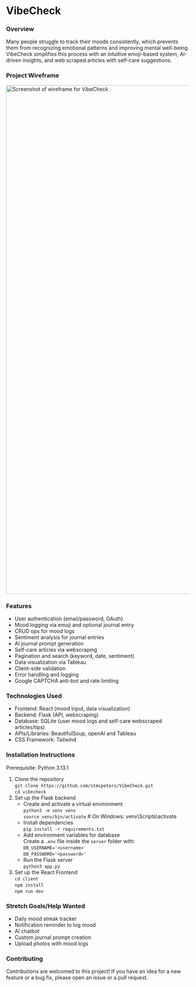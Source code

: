 # VibeCheck
### Overview
Many people struggle to track their moods consistently, which prevents them from recognizing emotional patterns and improving mental well-being. VibeCheck simplifies this process with an intuitive emoji-based system, AI-driven insights, and web scraped articles with self-care suggestions.
### Project Wireframe
<img width="1392" alt="Screenshot of wireframe for VibeCheck" src="https://github.com/user-attachments/assets/8757f755-52bd-4eb9-b12e-54646a908a48" />

### Features
- User authentication (email/password, OAuth)
- Mood logging via emoji and optional journal entry
- CRUD ops for mood logs
- Sentiment analysis for journal entries
- AI journal prompt generation
- Self-care articles via webscraping
- Pagination and search (keyword, date, sentiment)
- Data visualization via Tableau
- Client-side validation
- Error handling and logging
- Google CAPTCHA anti-bot and rate limiting

### Technologies Used
- Frontend: React (mood input, data visualization)
- Backend: Flask (API, webscraping)
- Database: SQLite (user mood logs and self-care webscraped articles/tips)
- APIs/Libraries: BeautifulSoup, openAI and Tableau
- CSS Framework: Tailwind

### Installation Instructions
Prerequisite: Python 3.13.1
1. Clone the repository <br>
`git clone https://github.com/stmcpeters/VibeCheck.git` <br>
`cd vibecheck`
2. Set up the Flask backend
    - Create and activate a virtual environment <br>
`python3 -m venv venv` <br>
`source venv/bin/activate` # On Windows: venv\Scripts\activate
    - Install dependencies <br>
`pip install -r requirements.txt`
    - Add environment variables for database <br>
    Create a `.env` file inside the `server` folder with: <br>
`DB_USERNAME='<username>'` <br>
`DB_PASSWORD='<password>'`
    - Run the Flask server <br>
`python3 app.py`
3. Set up the React Frontend <br>
`cd client` <br>
`npm install` <br>
`npm run dev`

### Stretch Goals/Help Wanted
- Daily mood streak tracker
- Notification reminder to log mood
- AI chatbot
- Custom journal prompt creation
- Upload photos with mood logs

### Contributing
Contributions are welcomed to this project! If you have an idea for a new feature or a bug fix, please open an issue or a pull request.
